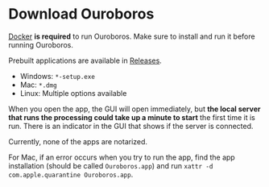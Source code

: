 # Download Ouroboros

[Docker](https://www.docker.com/) **is required** to run Ouroboros. Make sure to install and run it before running Ouroboros.

Prebuilt applications are available in [Releases](https://github.com/We-Gold/ouroboros/releases).

- Windows: `*-setup.exe`
- Mac: `*.dmg`
- Linux: Multiple options available

When you open the app, the GUI will open immediately, but **the local server that runs the processing could take up a minute to start** the first time it is run. There is an indicator in the GUI that shows if the server is connected.

Currently, none of the apps are notarized. 

For Mac, if an error occurs when you try to run the app, find the app installation (should be called `Ouroboros.app`) and run `xattr -d com.apple.quarantine Ouroboros.app`. 